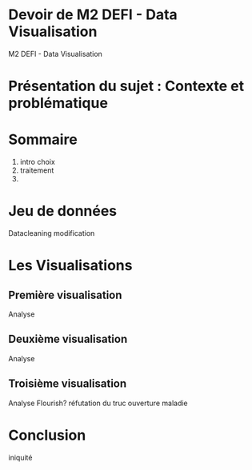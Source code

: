 # Devoir de M2 DEFI - Data Visualisation
M2 DEFI - Data Visualisation

# Présentation du sujet : Contexte et problématique






# Sommaire 
1. intro choix
2. traitement
3. 



# Jeu de données

Datacleaning
modification


# Les Visualisations

## Première visualisation

<div class="flourish-embed flourish-chart" data-src="visualisation/16619337"><script src="https://public.flourish.studio/resources/embed.js"></script></div>


Analyse

## Deuxième visualisation
Analyse

## Troisième visualisation
Analyse
Flourish?
réfutation du truc
ouverture maladie


# Conclusion
iniquité



